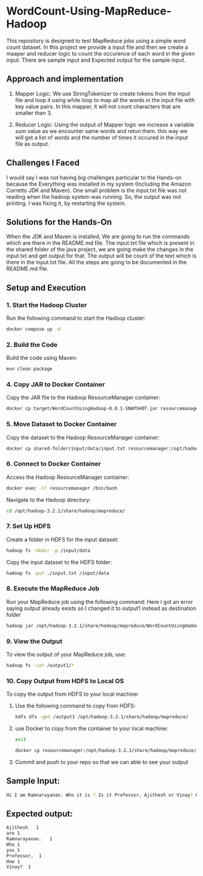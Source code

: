 
# WordCount-Using-MapReduce-Hadoop

This repository is designed to test MapReduce jobs using a simple word count dataset. In this project we provide a input file and then we create a maaper and reducer logic to count the occurence of each word in the given input. There are sample input and Expected output for the sample input.

## Approach and implementation
1. Mapper Logic: We use StringTokenizer to create tokens from the input file and loop it using while loop to map all the words in the input file with key value pairs. In this mapper, it will not count characters that are smaller than 3.

2. Reducer Logic: Using the output of Mapper logic we increase a variable sum value as we encounter same words and retun them. this way we will get a list of words and the number of times it occured in the input file as output.

## Challenges I Faced
I would say I was not having big challenges particular to the Hands-on because the Everything was installed in my system (Including the Amazon Corretto JDK and Maven). One small problem is the input.txt file was not reading when the hadoop system was running. So, the output was not printing. I was fixing it, by restarting the system.

## Solutions for the Hands-On
When the JDK and Maven is installed, We are going to run the commands which are there in the README.md file. The input.txt file which is present in the shared folder of the java project, we are going make the changes in the input.txt and get output for that. The output will be count of the text which is there in the input.txt file. All the steps are going to be documented in the README.md file.

## Setup and Execution

### 1. **Start the Hadoop Cluster**

Run the following command to start the Hadoop cluster:

```bash
docker compose up -d
```

### 2. **Build the Code**

Build the code using Maven:

```bash
mvn clean package
```

### 4. **Copy JAR to Docker Container**

Copy the JAR file to the Hadoop ResourceManager container:

```bash
docker cp target/WordCountUsingHadoop-0.0.1-SNAPSHOT.jar resourcemanager:/opt/hadoop-3.2.1/share/hadoop/mapreduce/
```

### 5. **Move Dataset to Docker Container**

Copy the dataset to the Hadoop ResourceManager container:

```bash
docker cp shared-folder/input/data/input.txt resourcemanager:/opt/hadoop-3.2.1/share/hadoop/mapreduce/
```

### 6. **Connect to Docker Container**

Access the Hadoop ResourceManager container:

```bash
docker exec -it resourcemanager /bin/bash
```

Navigate to the Hadoop directory:

```bash
cd /opt/hadoop-3.2.1/share/hadoop/mapreduce/
```

### 7. **Set Up HDFS**

Create a folder in HDFS for the input dataset:

```bash
hadoop fs -mkdir -p /input/data
```

Copy the input dataset to the HDFS folder:

```bash
hadoop fs -put ./input.txt /input/data
```

### 8. **Execute the MapReduce Job**

Run your MapReduce job using the following command: Here I got an error saying output already exists so I changed it to output1 instead as destination folder

```bash
hadoop jar /opt/hadoop-3.2.1/share/hadoop/mapreduce/WordCountUsingHadoop-0.0.1-SNAPSHOT.jar com.example.controller.Controller /input/data/input.txt /output1
```

### 9. **View the Output**

To view the output of your MapReduce job, use:

```bash
hadoop fs -cat /output1/*
```

### 10. **Copy Output from HDFS to Local OS**

To copy the output from HDFS to your local machine:

1. Use the following command to copy from HDFS:
    ```bash
    hdfs dfs -get /output1 /opt/hadoop-3.2.1/share/hadoop/mapreduce/
    ```

2. use Docker to copy from the container to your local machine:
   ```bash
   exit 
   ```
    ```bash
    docker cp resourcemanager:/opt/hadoop-3.2.1/share/hadoop/mapreduce/output1/ shared-folder/output/
    ```
3. Commit and push to your repo so that we can able to see your output


## Sample Input: 
 ```bash
Hi I am Ramnarayanan. Who it is ? Is it Professor, Ajithesh or Vinay? How are you ?
   ```

## Expected output: 
 ```bash
 Ajithesh	1
are	1
Ramnarayanan.	1
Who	1
you	1
Professor,	1
How	1
Vinay?	1
   ```

